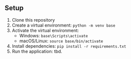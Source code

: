 ## Setup
1. Clone this repository
2. Create a virtual environment: `python -m venv base`
3. Activate the virtual environment:
   - Windows: `base\Scripts\activate`
   - macOS/Linux: `source base/bin/activate`
4. Install dependencies: `pip install -r requirements.txt`
5. Run the application: tbd.